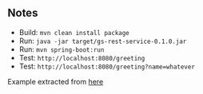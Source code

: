 ##  Notes

- Build: `mvn clean install package`
- Run: `java -jar target/gs-rest-service-0.1.0.jar`
- Run: `mvn spring-boot:run`
- Test: `http://localhost:8080/greeting`
- Test: `http://localhost:8080/greeting?name=whatever`

Example extracted from [here](https://spring.io/guides/gs/rest-service/)
